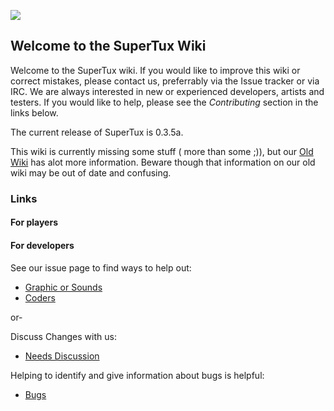 ![](https://github.com/SuperTuxTeam/supertux/blob/master/data/images/engine/menu/logo.png?raw=true)
## Welcome to the SuperTux Wiki

Welcome to the SuperTux wiki. If you would like to improve this wiki or correct mistakes, please contact us, preferrably via the Issue tracker or via IRC. We are always interested in new or experienced developers, artists and testers. If you would like to help, please see the _Contributing_ section in the links below.

The current release of SuperTux is 0.3.5a.

This wiki is currently missing some stuff ( more than some ;)), but our [Old Wiki](http://supertux.lethargik.org/wiki/Main_Page) has alot more information.
 Beware though that information on our old wiki may be out of date and confusing.

### Links

#### For players

#### For developers

See our issue page to find ways to help out:
* [Graphic or Sounds](https://github.com/SuperTux/supertux/labels/category%3ADesign)
* [Coders](https://github.com/SuperTux/supertux/labels/category%3ACode)

or-

Discuss Changes with us:

* [Needs Discussion](https://github.com/SuperTux/supertux/labels/status%3Aneeds-discussion)

Helping to identify and give information about bugs is helpful:

* [Bugs](https://github.com/SuperTux/supertux/labels/type%3Abug)

